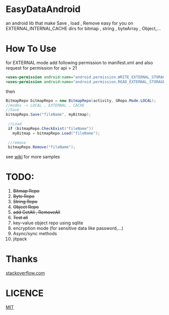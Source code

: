 # EasyDataAndroid
an android lib that make Save , load , Remove easy for you on EXTERNAL,INTERNAL,CACHE dirs 
for bitmap , string , byteArray , Object,...

# How To Use
for EXTERNAL mode add following permission to manifest.xml and also request for permission for api > 21
~~~xml
<uses-permission android:name="android.permission.WRITE_EXTERNAL_STORAGE" />
<uses-permission android:name="android.permission.READ_EXTERNAL_STORAGE" />
~~~
then
~~~java
BitmapRepo bitmapRepo = new BitmapRepo(activity, GRepo.Mode.LOCAL);
//modes -> LOCAL , EXTERNAL , CACHE
//Save
bitmapRepo.Save("fileName", myBitmap);
        
 //Load
 if (bitmapRepo.CheckExist("fileName"))
   myBitmap = bitmapRepo.Load("fileName");
        
 //remove
 bitmapRepo.Remove("fileName");
~~~
see [wiki](https://github.com/ali77gh/EasyDataAndroid/wiki) for more samples

# TODO:
1. <s>Bitmap Repo</s>
2. <s>Byte Repo</s>
3. <s>String Repo</s>
4. <s>Object Repo</s>
5. <s>add GetAll , RemoveAll</s>
6. <s>Test all</s>
7. key-value object repo using sqlite
8. encryption mode (for sensitive data like password,...)
9. Async/sync methods
10. jitpack

# Thanks
[stackoverflow.com](https://stackoverflow.com/)

# LICENCE
[MIT](https://github.com/ali77gh/EasyDataAndroid/blob/master/LICENSE)
